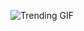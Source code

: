 
<!-- GIF_SECTION -->
![Trending GIF](https://media2.giphy.com/media/v1.Y2lkPThiYjIxNzcyNnM4d2FoYno0MHN5bm9iMGljbDRndXRvMGx3bW5ka3oyandkY2hhOCZlcD12MV9naWZzX3NlYXJjaCZjdD1n/pqMSyHmekA1Qe7Utp7/giphy.gif)
<!-- END_GIF_SECTION -->
